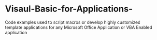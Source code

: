 Visaul-Basic-for-Applications-
==============================

Code examples used to script macros or develop highly customized template applications for any Microsoft Office Application or VBA Enabled application

